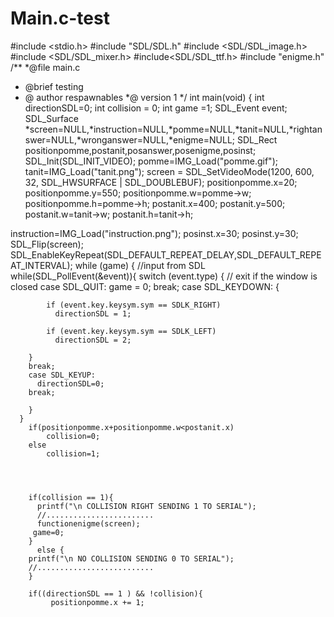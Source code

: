 # Main.c-test
#include <stdio.h>
#include "SDL/SDL.h"
#include <SDL/SDL_image.h>
#include <SDL/SDL_mixer.h>
#include<SDL/SDL_ttf.h>
#include "enigme.h"
/**
*@file main.c
* @brief testing
* @ author respawnables
*@ version 1 
*/
int main(void) {
int directionSDL=0;
   int collision = 0;
  int game =1;
   SDL_Event event;
   SDL_Surface *screen=NULL,*instruction=NULL,*pomme=NULL,*tanit=NULL,*rightanswer=NULL,*wronganswer=NULL,*enigme=NULL;
   SDL_Rect positionpomme,postanit,posanswer,posenigme,posinst;
SDL_Init(SDL_INIT_VIDEO);
pomme=IMG_Load("pomme.gif");
tanit=IMG_Load("tanit.png");
screen = SDL_SetVideoMode(1200, 600, 32, SDL_HWSURFACE | SDL_DOUBLEBUF);
positionpomme.x=20;
positionpomme.y=550;
positionpomme.w=pomme->w;
positionpomme.h=pomme->h;
postanit.x=400;
postanit.y=500;
postanit.w=tanit->w;
postanit.h=tanit->h;


instruction=IMG_Load("instruction.png");
posinst.x=30;
posinst.y=30;
SDL_Flip(screen);
SDL_EnableKeyRepeat(SDL_DEFAULT_REPEAT_DELAY,SDL_DEFAULT_REPEAT_INTERVAL);
while (game)
{
  //input from SDL
  while(SDL_PollEvent(&event)){
        switch (event.type)
        {
        // exit if the window is closed
        case SDL_QUIT:
            game = 0;
            break;
        case SDL_KEYDOWN:
        {

            if (event.key.keysym.sym == SDLK_RIGHT)
              directionSDL = 1;

            if (event.key.keysym.sym == SDLK_LEFT)
              directionSDL = 2;

        }
        break;
        case SDL_KEYUP:
          directionSDL=0;
        break;

        }
      }
        if(positionpomme.x+positionpomme.w<postanit.x)
            collision=0;
        else
            collision=1;




        if(collision == 1){
          printf("\n COLLISION RIGHT SENDING 1 TO SERIAL");
          //........................
          functionenigme(screen);
         game=0;
        }
          else {
        printf("\n NO COLLISION SENDING 0 TO SERIAL");
        //..........................
        }

        if((directionSDL == 1 ) && !collision){
             positionpomme.x += 1;
